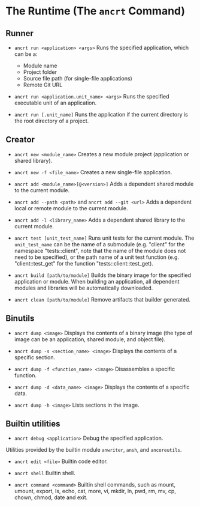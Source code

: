 # The Runtime (The `ancrt` Command)

## Runner

- `ancrt run <application> <args>`
  Runs the specified application, which can be a:

  - Module name
  - Project folder
  - Source file path (for single-file applications)
  - Remote Git URL

- `ancrt run <application.unit_name> <args>`
  Runs the specified executable unit of an application.

- `ancrt run [.unit_name]`
  Runs the application if the current directory is the root directory of a project.

## Creator

- `ancrt new <module_name>`
  Creates a new module project (application or shared library).

- `ancrt new -f <file_name>`
  Creates a new single-file application.

- `ancrt add <module_name>[@<version>]`
  Adds a dependent shared module to the current module.

- `ancrt add --path <path>` and `ancrt add --git <url>`
  Adds a dependent local or remote module to the current module.

- `ancrt add -l <library_name>`
  Adds a dependent shared library to the current module.

- `ancrt test [unit_test_name]`
  Runs unit tests for the current module. The `unit_test_name` can be the name of a submodule (e.g. "client" for the namespace "tests::client", note that the name of the module does not need to be specified), or the path name of a unit test function (e.g. "client::test_get" for the function "tests::client::test_get).

- `ancrt build [path/to/module]`
  Builds the binary image for the specified application or module. When building an application, all dependent modules and libraries will be automatically downloaded.

- `ancrt clean [path/to/module]`
  Remove artifacts that builder generated.

## Binutils

- `ancrt dump <image>`
  Displays the contents of a binary image (the type of image can be an application, shared module, and object file).

- `ancrt dump -s <section_name> <image>`
  Displays the contents of a specific section.

- `ancrt dump -f <function_name> <image>`
  Disassembles a specific function.

- `ancrt dump -d <data_name> <image>`
  Displays the contents of a specific data.

- `ancrt dump -h <image>`
  Lists sections in the image.

## Builtin utilities

- `ancrt debug <application>`
  Debug the specified application.

Utilities provided by the builtin module `anwriter`, `ansh`, and `ancoreutils`.

- `ancrt edit <file>`
  Builtin code editor.

- `ancrt shell`
  Builtin shell.

- `ancrt command <command>`
  Builtin shell commands, such as mount, umount, export, ls, echo, cat, more, vi, mkdir, ln, pwd, rm, mv, cp, chown, chmod, date and exit.
